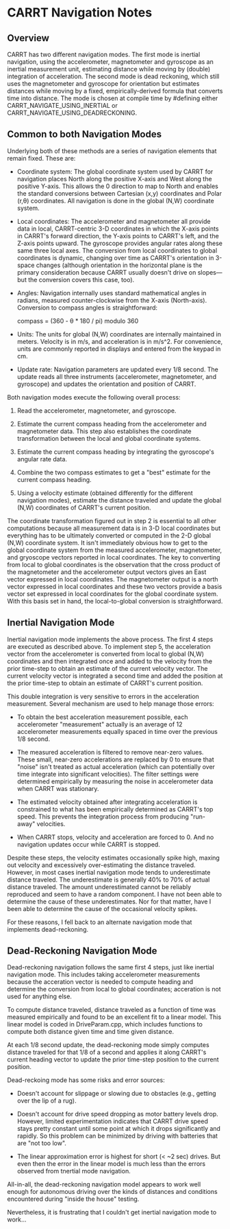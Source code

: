 # CARRT Navigation Notes


## Overview

CARRT has two different navigation modes. The first mode is inertial navigation,
using the accelerometer, magnetometer and gyroscope as an inertial measurement unit,
estimating distance while moving by (double) integration of acceleration.  The
second mode is dead reckoning, which still uses the magnetometer and gyroscope for
orientation but estimates distances while moving by a fixed, empirically-derived
formula that converts time into distance.  The mode is chosen at compile time by
#defining either CARRT_NAVIGATE_USING_INERTIAL or CARRT_NAVIGATE_USING_DEADRECKONING.


## Common to both Navigation Modes

Underlying both of these methods are a series of navigation elements that remain fixed.  These are:

* Coordinate system: The global coordinate system used by CARRT for navigation places North along the
positive X-axis and West along the positive Y-axis.  This allows the 0 direction to map to North and
enables the standard conversions between Cartesian (x,y) coordinates and Polar (r,&theta;) coordinates.
All navigation is done in the global (N,W) coordinate system.

* Local coordinates: The accelerometer and magnetometer all provide data in local,
CARRT-centric 3-D coordinates in which the X-axis points in CARRT's forward direction, the Y-axis points
to CARRT's left, and the Z-axis points upward.  The gyroscope provides angular rates along these same
three local axes. The conversion from local coordinates to global coordinates is dynamic, changing
over time as CARRT's orientation in 3-space changes (although orientation in the horizontal plane is
the primary consideration because CARRT usually doesn't drive on slopes&mdash;but the conversion
covers this case, too).

* Angles: Navigation internally uses standard mathematical angles in radians, measured counter-clockwise
from the X-axis (North-axis). Conversion to compass angles is straightforward:

    compass = (360 - &theta; * 180 / pi) modulo 360

* Units: The units for global (N,W) coordinates are internally maintained in meters.  Velocity is in
m/s, and acceleration is in m/s^2.  For convenience, units are commonly reported in displays and
entered from the keypad in cm.

* Update rate: Navigation parameters are updated every 1/8 second.  The update reads all three instruments
(accelerometer, magnetometer, and gyroscope) and updates the orientation and position of CARRT.


Both navigation modes execute the following overall process:

1. Read the accelerometer, magnetometer, and gyroscope.

2. Estimate the current compass heading from the accelerometer and magnetometer data.  This step
also establishes the coordinate transformation between the local and global coordinate systems.

3. Estimate the current compass heading by integrating the gyroscope's angular rate data.

4. Combine the two compass estimates to get a "best" estimate for the current compass heading.

5. Using a velocity estimate (obtained differently for the different navigation modes), estimate
the distance traveled and update the global (N,W) coordinates of CARRT's current position.


The coordinate transformation figured out in step 2 is essential to all other computations because all
measurement data is in 3-D local coordinates but everything has to be ultimately converted or computed
in the 2-D global (N,W) coordinate system. It isn't immediately obvious how to get to the global
coordinate system from the measured accelerometer, magnetometer, and gryoscope vectors reported in local
coordinates.  The key to converting from local to global coordinates is the observation that the cross
product of the magnetometer and the accelerometer output vectors gives an East vector expressed in local
coordinates.  The magnetometer output is a north vector expressed in local coordinates and these two
vectors provide a basis vector set expressed in local coordinates for the global coordinate system.  With
this basis set in hand, the local-to-global conversion is straightforward.


## Inertial Navigation Mode

Inertial navigation mode implements the above process.  The first 4 steps are executed as described above.
To implement step 5, the acceleration vector from the accelerometer is converted from local to global (N,W)
coordinates and then integrated once and added to the velocity from the prior time-step to obtain an
estimate of the current velocity vector.  The current velocity vector is integrated a second time and
added the position at the prior time-step to obtain an estimate of CARRT's current position.

This double integration is very sensitive to errors in the acceleration measurement.  Several mechanism
are used to help manage those errors:

* To obtain the best acceleration measurement possible, each accelerometer "measurement" actually is an
average of 12 accelerometer measurements equally spaced in time over the previous 1/8 second.

* The measured acceleration is filtered to remove near-zero values. These small, near-zero accelerations are
replaced by 0 to ensure that "noise" isn't treated as actual acceleration (which can potentially over time
integrate into significant velocities).  The filter settings were determined empirically by measuring the
noise in accelerometer data when CARRT was stationary.

* The estimated velocity obtained after integrating acceleration is constrained to what has been empirically
determined as CARRT's top speed.  This prevents the integration process from producing "run-away" velocities.

* When CARRT stops, velocity and acceleration are forced to 0.  And no navigation updates occur while CARRT
is stopped.

Despite these steps, the velocity estimates occasionally spike high, maxing out velocity and excessively
over-estimating the distance traveled.  However, in most cases inertial navigation mode tends to underestimate
distance traveled.  The underestimate is generally 40% to 70% of actual distance traveled. The amount
underestimated cannot be reliably reproduced and seem to have a random component.  I have not been able to
determine the cause of these underestimates.  Nor for that matter, have I been able to determine the cause of
the occasional velocity spikes.

For these reasons, I fell back to an alternate navigation mode that implements dead-reckoning.


## Dead-Reckoning Navigation Mode

Dead-reckoning navigation follows the same first 4 steps, just like inertial navigation mode.  This includes taking
accelerometer measurements because the acceration vector is needed to compute heading and determine the conversion
from local to global coordinates; acceration is not used for anything else.

To compute distance traveled, distance traveled as a function of time was measured empirically and found to be an
excellent fit to a linear model.  This linear model is coded in DriveParam.cpp, which includes functions to compute
both distance given time and time given distance.

At each 1/8 second update, the dead-reckoning mode simply computes distance traveled for that 1/8 of a second and
applies it along CARRT's current heading vector to update the prior time-step position to the current position.

Dead-reckoing mode has some risks and error sources:

* Doesn't account for slippage or slowing due to obstacles (e.g., getting over the lip of a rug).

* Doesn't account for drive speed dropping as motor battery levels drop. However, limited experimentation
indicates that CARRT drive speed stays pretty constant until some point at which it drops significantly and
rapidly.  So this problem can be minimized by driving with batteries that are "not too low".

* The linear approximation error is highest for short (< ~2 sec) drives.  But even then the error in the linear
model is much less than the errors observed from tnertial mode navigation.

All-in-all, the dead-reckoning navigation model appears to work well enough for autonomous driving over the kinds
of distances and conditions encountered during "inside the house" testing.

Nevertheless, it is frustrating that I couldn't get inertial navigation mode to work...
